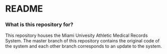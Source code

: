 # README #

### What is this repository for? ###

This repository houses the Miami Univesity Athletic Medical Records System. The master branch of this repository contains the original code of the system and each other branch corresponds to an update to the system.
